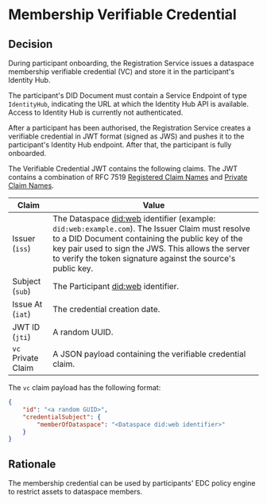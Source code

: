 # Membership Verifiable Credential

## Decision

During participant onboarding, the Registration Service issues a dataspace membership verifiable credential (VC) and store it in the participant's Identity Hub.

The participant's DID Document must contain a Service Endpoint of type `IdentityHub`, indicating the URL at which the Identity Hub API is available. Access to Identity Hub is currently not authenticated.

After a participant has been authorised, the Registration Service creates a verifiable credential in JWT format (signed as JWS) and pushes it to the participant's Identity Hub endpoint. After that, the participant is fully onboarded.

The Verifiable Credential JWT contains the following claims. The JWT contains a combination of RFC 7519 [Registered Claim Names](https://datatracker.ietf.org/doc/html/rfc7519#section-4.1) and [Private Claim Names](https://datatracker.ietf.org/doc/html/rfc7519#section-4.3).

| Claim              | Value                                                        |
| ------------------ | ------------------------------------------------------------ |
| Issuer (`iss`)     | The Dataspace [did:web](https://w3c-ccg.github.io/did-method-web/) identifier (example: `did:web:example.com`). The Issuer Claim must resolve to a DID Document containing the public key of the key pair used to sign the JWS. This allows the server to verify the token signature against the source's public key. |
| Subject (`sub`)    | The Participant [did:web](https://w3c-ccg.github.io/did-method-web/) identifier. |
| Issue At (`iat`)   | The credential creation date.                                |
| JWT ID (`jti`)     | A random UUID.                                               |
| `vc` Private Claim | A JSON payload containing the verifiable credential claim.   |

The `vc` claim payload has the following format:

```json
{
	"id": "<a random GUID>",
	"credentialSubject": {
		"memberOfDataspace": "<Dataspace did:web identifier>"
	}
}
```

## Rationale

The membership credential can be used by participants' EDC policy engine to restrict assets to dataspace members.

